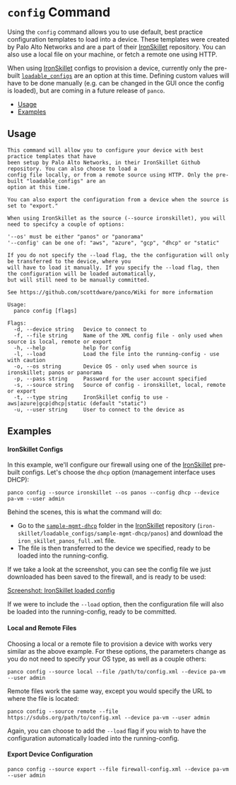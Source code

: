 # `config` Command

Using the `config` command allows you to use default, best practice configuration templates to load into a device. These templates were created by Palo Alto Networks and are a part of their [IronSkillet](https://github.com/PaloAltoNetworks/iron-skillet) repository. You can also use a local file on your machine, or fetch a remote one using HTTP.

When using [IronSkillet](https://github.com/PaloAltoNetworks/iron-skillet) configs to provision a device, currently only the pre-built [`loadable_configs`](https://github.com/PaloAltoNetworks/iron-skillet/tree/panos_v8.0/loadable_configs) are an option at this time. Defining custom values will have to be done manually (e.g. can be changed in the GUI once the config is loaded), but are coming in a future release of `panco`.

* [Usage](https://github.com/scottdware/panco/wiki/Config#usage)
* [Examples](https://github.com/scottdware/panco/wiki/Config#examples)

## Usage

```
This command will allow you to configure your device with best practice templates that have
been setup by Palo Alto Networks, in their IronSkillet Github repository. You can also choose to load a
config file locally, or from a remote source using HTTP. Only the pre-built "loadable_configs" are an
option at this time.

You can also export the configuration from a device when the source is set to "export."

When using IronSkillet as the source (--source ironskillet), you will need to specifcy a couple of options:

'--os' must be either "panos" or "panorama"
'--config' can be one of: "aws", "azure", "gcp", "dhcp" or "static"

If you do not specify the --load flag, the the configuration will only be transferred to the device, where you
will have to load it manually. If you specify the --load flag, then the configuration will be loaded automatically,
but will still need to be manually committed.

See https://github.com/scottdware/panco/Wiki for more information

Usage:
  panco config [flags]

Flags:
  -d, --device string   Device to connect to
  -f, --file string     Name of the XML config file - only used when source is local, remote or export
  -h, --help            help for config
  -l, --load            Load the file into the running-config - use with caution
  -o, --os string       Device OS - only used when source is ironskillet; panos or panorama
  -p, --pass string     Password for the user account specified
  -s, --source string   Source of config - ironskillet, local, remote or export
  -t, --type string     IronSkillet config to use - aws|azure|gcp|dhcp|static (default "static")
  -u, --user string     User to connect to the device as
```

## Examples

#### IronSkillet Configs

In this example, we'll configure our firewall using one of the [IronSkillet](https://github.com/PaloAltoNetworks/iron-skillet) pre-built configs. Let's choose the `dhcp` option (management interface uses DHCP):

`panco config --source ironskillet --os panos --config dhcp --device pa-vm --user admin`

Behind the scenes, this is what the command will do:

* Go to the [`sample-mgmt-dhcp`](https://github.com/PaloAltoNetworks/iron-skillet/tree/panos_v8.0/loadable_configs/sample-mgmt-dhcp/panos) folder in the [IronSkillet](https://github.com/PaloAltoNetworks/iron-skillet) repository (`iron-skillet/loadable_configs/sample-mgmt-dhcp/panos`) and download the `iron_skillet_panos_full.xml` file.
* The file is then transferred to the device we specified, ready to be loaded into the running-config.

If we take a look at the screenshot, you can see the config file we just downloaded has been saved to the firewall, and is ready to be used:

[Screenshot: IronSkillet loaded config](https://github.com/scottdware/panco-examples/blob/master/provision_loaded_config.png)

If we were to include the `--load` option, then the configuration file will also be loaded into the running-config, ready to be committed.

#### Local and Remote Files

Choosing a local or a remote file to provision a device with works very similar as the above example. For these options, the parameters change as you do not need to specify your OS type, as well as a couple others:

`panco config --source local --file /path/to/config.xml --device pa-vm --user admin`

Remote files work the same way, except you would specify the URL to where the file is located:

`panco config --source remote --file https://sdubs.org/path/to/config.xml --device pa-vm --user admin`

Again, you can choose to add the `--load` flag if you wish to have the configuration automatically loaded into the running-config.

#### Export Device Configuration

`panco config --source export --file firewall-config.xml --device pa-vm --user admin`